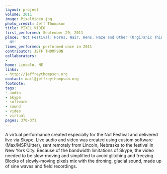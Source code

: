 ```yaml
---
layout: project
volume: 2011
image: PixelVideo.jpg
photo_credit: Jeff Thompson
title: PIXEL VIDEO
first_performed: September 29, 2011
place: 'Not Festival: Horns, Hair, Hens, Haze and Other (Orgi)anic Things, Brooklyn,
  NY'
times_performed: performed once in 2011
contributor: JEFF THOMPSON
collaborators:
- 
home: Lincoln, NE
links:
- http://jeffreythompson.org
contact: mail@jeffreythompson.org
footnote: 
tags:
- audio
- Skype
- software
- sound
- video
- virtual
pages: 370-371
---
```


A virtual performance created especially for the Not Festival and delivered live via Skype. Live audio and video was created using custom software (Max/MSP/Jitter), sent remotely from Lincoln, Nebraska to the festival in New York City. Because of the bandwidth limitations of Skype, the video needed to be slow-moving and simplified to avoid glitching and freezing. Blocks of slowly-moving pixels mix with the droning, glacial sound, made up of sine waves and field recordings.
